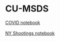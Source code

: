 # CU-MSDS

<a href="https://raw.githubusercontent.com/tbonesteaks/CU-MSDS/main/COVID.Rmd" >COVID notebook</a><br><br>
<a href="https://raw.githubusercontent.com/tbonesteaks/CU-MSDS/main/NYCShot.Rmd" >NY Shootings notebook</a>

